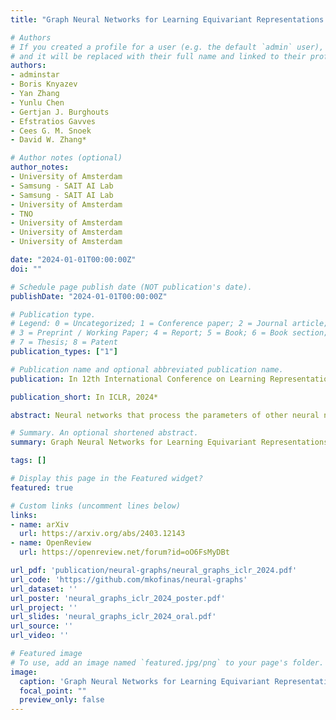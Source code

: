 ```yaml
---
title: "Graph Neural Networks for Learning Equivariant Representations of Neural Networks"

# Authors
# If you created a profile for a user (e.g. the default `admin` user), write the username (folder name) here
# and it will be replaced with their full name and linked to their profile.
authors:
- adminstar
- Boris Knyazev
- Yan Zhang
- Yunlu Chen
- Gertjan J. Burghouts
- Efstratios Gavves
- Cees G. M. Snoek
- David W. Zhang*

# Author notes (optional)
author_notes:
- University of Amsterdam
- Samsung - SAIT AI Lab
- Samsung - SAIT AI Lab
- University of Amsterdam
- TNO
- University of Amsterdam
- University of Amsterdam
- University of Amsterdam

date: "2024-01-01T00:00:00Z"
doi: ""

# Schedule page publish date (NOT publication's date).
publishDate: "2024-01-01T00:00:00Z"

# Publication type.
# Legend: 0 = Uncategorized; 1 = Conference paper; 2 = Journal article;
# 3 = Preprint / Working Paper; 4 = Report; 5 = Book; 6 = Book section;
# 7 = Thesis; 8 = Patent
publication_types: ["1"]

# Publication name and optional abbreviated publication name.
publication: In 12th International Conference on Learning Representations, ICLR 2024

publication_short: In ICLR, 2024*

abstract: Neural networks that process the parameters of other neural networks find applications in domains as diverse as classifying implicit neural representations, generating neural network weights, and predicting generalization errors. However, existing approaches either overlook the inherent permutation symmetry in the neural network or rely on intricate weight-sharing patterns to achieve equivariance, while ignoring the impact of the network architecture itself. In this work, we propose to represent neural networks as computational graphs of parameters, which allows us to harness powerful graph neural networks and transformers that preserve permutation symmetry. Consequently, our approach enables a single model to encode neural computational graphs with diverse architectures. We showcase the effectiveness of our method on a wide range of tasks, including classification and editing of implicit neural representations, predicting generalization performance, and learning to optimize, while consistently outperforming state-of-the-art methods.

# Summary. An optional shortened abstract.
summary: Graph Neural Networks for Learning Equivariant Representations of Neural Networks

tags: []

# Display this page in the Featured widget?
featured: true

# Custom links (uncomment lines below)
links:
- name: arXiv
  url: https://arxiv.org/abs/2403.12143
- name: OpenReview
  url: https://openreview.net/forum?id=oO6FsMyDBt

url_pdf: 'publication/neural-graphs/neural_graphs_iclr_2024.pdf'
url_code: 'https://github.com/mkofinas/neural-graphs'
url_dataset: ''
url_poster: 'neural_graphs_iclr_2024_poster.pdf'
url_project: ''
url_slides: 'neural_graphs_iclr_2024_oral.pdf'
url_source: ''
url_video: ''

# Featured image
# To use, add an image named `featured.jpg/png` to your page's folder.
image:
  caption: 'Graph Neural Networks for Learning Equivariant Representations of Neural Networks'
  focal_point: ""
  preview_only: false
---
```

